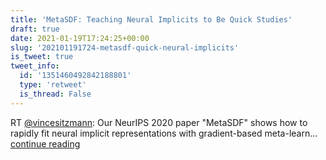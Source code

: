 ```yaml
---
title: 'MetaSDF: Teaching Neural Implicits to Be Quick Studies'
draft: true
date: 2021-01-19T17:24:25+00:00
slug: '202101191724-metasdf-quick-neural-implicits'
is_tweet: true
tweet_info:
  id: '1351460492842188801'
  type: 'retweet'
  is_thread: False
---
```




RT [@vincesitzmann](https://x.com/vincesitzmann): Our NeurIPS 2020 paper "MetaSDF" shows how to rapidly fit neural implicit representations with gradient-based meta-learn… [continue reading](https://x.com/sytelus/status/1351460492842188801)

